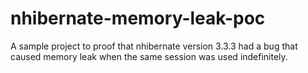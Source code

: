 # nhibernate-memory-leak-poc

A sample project to proof that nhibernate version 3.3.3 had a bug that caused memory leak when the same session was used indefinitely.
